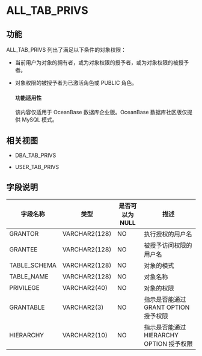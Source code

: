 # ALL_TAB_PRIVS

## 功能

ALL_TAB_PRIVS 列出了满足以下条件的对象权限：

* 当前用户为对象的拥有者，或为对象权限的授予者，或为对象权限的被授予者。

* 对象权限的被授予者为已激活角色或 PUBLIC 角色。

  <main id="notice" >
    <h4>功能适用性</h4>
    <p>该内容仅适用于 OceanBase 数据库企业版。OceanBase 数据库社区版仅提供 MySQL 模式。</p>
  </main>

## 相关视图

* DBA_TAB_PRIVS

* USER_TAB_PRIVS

## 字段说明

|   **字段名称**   |    **类型**     | **是否可以为 NULL** |            **描述**             |
|--------------|---------------|----------------|-------------------------------|
| GRANTOR      | VARCHAR2(128) | NO             | 执行授权的用户名                      |
| GRANTEE      | VARCHAR2(128) | NO             | 被授予访问权限的用户名                   |
| TABLE_SCHEMA | VARCHAR2(128) | NO             | 对象的模式                         |
| TABLE_NAME   | VARCHAR2(128) | NO             | 对象名称                          |
| PRIVILEGE    | VARCHAR2(40)  | NO             | 对象的权限                         |
| GRANTABLE    | VARCHAR2(3)   | NO             | 指示是否能通过 GRANT OPTION 授予权限     |
| HIERARCHY    | VARCHAR2(10)  | NO             | 指示是否能通过 HIERARCHY OPTION 授予权限 |
